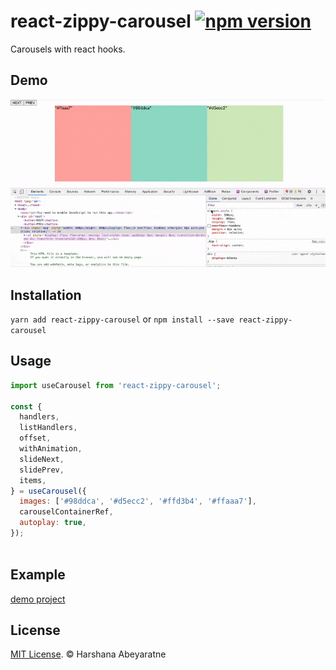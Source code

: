 # react-zippy-carousel [![npm version](https://badge.fury.io/js/react-zippy-carousel.svg)](https://badge.fury.io/js/react-zippy-carousel)

Carousels with react hooks.

## Demo
![alt text](https://raw.githubusercontent.com/harshq/react-zippy-carousel-example/9840c4c9c2f2d31b4ae661c606fff1494723b1d1/example.gif "example")

## Installation

```yarn add react-zippy-carousel```
or
```npm install --save react-zippy-carousel```


## Usage

```js
import useCarousel from 'react-zippy-carousel';

const {
  handlers,
  listHandlers,
  offset,
  withAnimation,
  slideNext,
  slidePrev,
  items,
} = useCarousel({
  images: ['#98ddca', '#d5ecc2', '#ffd3b4', '#ffaaa7'],
  carouselContainerRef,
  autoplay: true,
});
          
```

## Example 

[demo project](https://github.com/harshq/react-zippy-carousel-example)

## License

[MIT License](http://opensource.org/licenses/mit-license.html). © Harshana Abeyaratne
